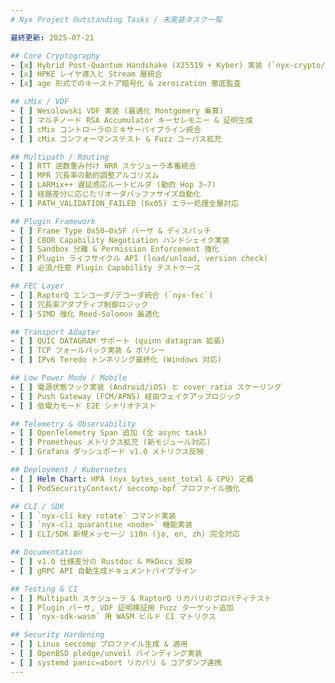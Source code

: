 ```yaml
---
# Nyx Project Outstanding Tasks / 未実装タスク一覧

最終更新: 2025-07-21

## Core Cryptography
- [x] Hybrid Post-Quantum Handshake (X25519 + Kyber) 実装 (`nyx-crypto/hybrid.rs` 完全化)
- [x] HPKE レイヤ導入と Stream 層統合
- [x] age 形式でのキーストア暗号化 & zeroization 徹底監査

## cMix / VDF
- [ ] Wesolowski VDF 実装 (最適化 Montgomery 乗算)
- [ ] マルチノード RSA Accumulator キーセレモニー & 証明生成
- [ ] cMix コントローラのミキサーパイプライン統合
- [ ] cMix コンフォーマンステスト & Fuzz コーパス拡充

## Multipath / Routing
- [ ] RTT 逆数重み付け WRR スケジューラ本番統合
- [ ] MPR 冗長率の動的調整アルゴリズム
- [ ] LARMix++ 遅延感応ルートビルダ (動的 Hop 3–7)
- [ ] 経路差分に応じたリオーダバッファサイズ自動化
- [ ] PATH_VALIDATION_FAILED (0x05) エラー処理全層対応

## Plugin Framework
- [ ] Frame Type 0x50–0x5F パーサ & ディスパッチ
- [ ] CBOR Capability Negotiation ハンドシェイク実装
- [ ] Sandbox 分離 & Permission Enforcement 強化
- [ ] Plugin ライフサイクル API (load/unload, version check)
- [ ] 必須/任意 Plugin Capability テストケース

## FEC Layer
- [ ] RaptorQ エンコーダ/デコーダ統合 (`nyx-fec`)
- [ ] 冗長率アダプティブ制御ロジック
- [ ] SIMD 強化 Reed-Solomon 最適化

## Transport Adapter
- [ ] QUIC DATAGRAM サポート (quinn datagram 拡張)
- [ ] TCP フォールバック実装 & ポリシー
- [ ] IPv6 Teredo トンネリング最終化 (Windows 対応)

## Low Power Mode / Mobile
- [ ] 電源状態フック実装 (Android/iOS) と cover_ratio スケーリング
- [ ] Push Gateway (FCM/APNS) 経由ウェイクアップロジック
- [ ] 低電力モード E2E シナリオテスト

## Telemetry & Observability
- [ ] OpenTelemetry Span 追加 (全 async task)
- [ ] Prometheus メトリクス拡充 (新モジュール対応)
- [ ] Grafana ダッシュボード v1.0 メトリクス反映

## Deployment / Kubernetes
- [ ] Helm Chart: HPA (nyx_bytes_sent_total & CPU) 定義
- [ ] PodSecurityContext/ seccomp-bpf プロファイル強化

## CLI / SDK
- [ ] `nyx-cli key rotate` コマンド実装
- [ ] `nyx-cli quarantine <node>` 機能実装
- [ ] CLI/SDK 新規メッセージ i18n (ja, en, zh) 完全対応

## Documentation
- [ ] v1.0 仕様差分の Rustdoc & MkDocs 反映
- [ ] gRPC API 自動生成ドキュメントパイプライン

## Testing & CI
- [ ] Multipath スケジューラ & RaptorQ リカバリのプロパティテスト
- [ ] Plugin パーサ, VDF 証明検証用 Fuzz ターゲット追加
- [ ] `nyx-sdk-wasm` 用 WASM ビルド CI マトリクス

## Security Hardening
- [ ] Linux seccomp プロファイル生成 & 適用
- [ ] OpenBSD pledge/unveil バインディング実装
- [ ] systemd panic=abort リカバリ & コアダンプ連携
---
```


